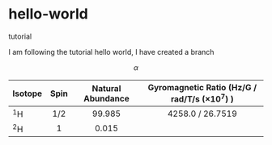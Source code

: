 # hello-world
tutorial

I am following the tutorial hello world, I have created a branch

$$\alpha$$

Isotope    | Spin    | Natural Abundance   | Gyromagnetic Ratio (Hz/G / rad/T/s ($\times$10$^7$) )
---------- | :-----: | :-----------------: | :------------------------:
$^1$H      | 1/2     |  99.985             | 4258.0 / 26.7519
$^2$H      | 1       |  0.015              |



